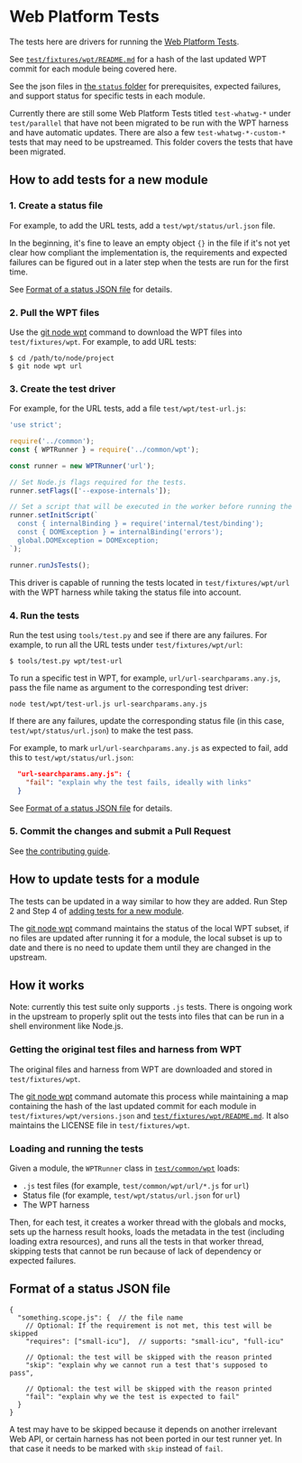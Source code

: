 # Web Platform Tests

The tests here are drivers for running the [Web Platform Tests][].

See [`test/fixtures/wpt/README.md`][] for a hash of the last
updated WPT commit for each module being covered here.

See the json files in [the `status` folder](./status) for prerequisites,
expected failures, and support status for specific tests in each module.

Currently there are still some Web Platform Tests titled `test-whatwg-*`
under `test/parallel` that have not been migrated to be run with the
WPT harness and have automatic updates. There are also a few
`test-whatwg-*-custom-*` tests that may need to be upstreamed.
This folder covers the tests that have been migrated.

<a id="add-tests"></a>

## How to add tests for a new module

### 1. Create a status file

For example, to add the URL tests, add a `test/wpt/status/url.json` file.

In the beginning, it's fine to leave an empty object `{}` in the file if
it's not yet clear how compliant the implementation is,
the requirements and expected failures can be figured out in a later step
when the tests are run for the first time.

See [Format of a status JSON file](#status-format) for details.

### 2. Pull the WPT files

Use the [git node wpt][] command to download the WPT files into
`test/fixtures/wpt`. For example, to add URL tests:

```text
$ cd /path/to/node/project
$ git node wpt url
```

### 3. Create the test driver

For example, for the URL tests, add a file `test/wpt/test-url.js`:

```js
'use strict';

require('../common');
const { WPTRunner } = require('../common/wpt');

const runner = new WPTRunner('url');

// Set Node.js flags required for the tests.
runner.setFlags(['--expose-internals']);

// Set a script that will be executed in the worker before running the tests.
runner.setInitScript(`
  const { internalBinding } = require('internal/test/binding');
  const { DOMException } = internalBinding('errors');
  global.DOMException = DOMException;
`);

runner.runJsTests();
```

This driver is capable of running the tests located in `test/fixtures/wpt/url`
with the WPT harness while taking the status file into account.

### 4. Run the tests

Run the test using `tools/test.py` and see if there are any failures.
For example, to run all the URL tests under `test/fixtures/wpt/url`:

```text
$ tools/test.py wpt/test-url
```

To run a specific test in WPT, for example, `url/url-searchparams.any.js`,
pass the file name as argument to the corresponding test driver:

```text
node test/wpt/test-url.js url-searchparams.any.js
```

If there are any failures, update the corresponding status file
(in this case, `test/wpt/status/url.json`) to make the test pass.

For example, to mark `url/url-searchparams.any.js` as expected to fail,
add this to `test/wpt/status/url.json`:

```json
  "url-searchparams.any.js": {
    "fail": "explain why the test fails, ideally with links"
  }
```

See [Format of a status JSON file](#status-format) for details.

### 5. Commit the changes and submit a Pull Request

See [the contributing guide](../../CONTRIBUTING.md).

## How to update tests for a module

The tests can be updated in a way similar to how they are added.
Run Step 2 and Step 4 of [adding tests for a new module](#add-tests).

The [git node wpt][] command maintains the status of the local
WPT subset, if no files are updated after running it for a module,
the local subset is up to date and there is no need to update them
until they are changed in the upstream.

## How it works

Note: currently this test suite only supports `.js` tests. There is
ongoing work in the upstream to properly split out the tests into files
that can be run in a shell environment like Node.js.

### Getting the original test files and harness from WPT

The original files and harness from WPT are downloaded and stored in
`test/fixtures/wpt`.

The [git node wpt][] command automate this process while maintaining a map
containing the hash of the last updated commit for each module in
`test/fixtures/wpt/versions.json` and [`test/fixtures/wpt/README.md`][].
It also maintains the LICENSE file in `test/fixtures/wpt`.

### Loading and running the tests

Given a module, the `WPTRunner` class in [`test/common/wpt`](../common/wpt.js)
loads:

* `.js` test files (for example, `test/common/wpt/url/*.js` for `url`)
* Status file (for example, `test/wpt/status/url.json` for `url`)
* The WPT harness

Then, for each test, it creates a worker thread with the globals and mocks,
sets up the harness result hooks, loads the metadata in the test (including
loading extra resources), and runs all the tests in that worker thread,
skipping tests that cannot be run because of lack of dependency or
expected failures.

<a id="status-format"></a>

## Format of a status JSON file

```text
{
  "something.scope.js": {  // the file name
    // Optional: If the requirement is not met, this test will be skipped
    "requires": ["small-icu"],  // supports: "small-icu", "full-icu"

    // Optional: the test will be skipped with the reason printed
    "skip": "explain why we cannot run a test that's supposed to pass",

    // Optional: the test will be skipped with the reason printed
    "fail": "explain why we the test is expected to fail"
  }
}
```

A test may have to be skipped because it depends on another irrelevant
Web API, or certain harness has not been ported in our test runner yet.
In that case it needs to be marked with `skip` instead of `fail`.

[Web Platform Tests]: https://github.com/web-platform-tests/wpt
[`test/fixtures/wpt/README.md`]: ../fixtures/wpt/README.md
[git node wpt]: https://github.com/nodejs/node-core-utils/blob/master/docs/git-node.md#git-node-wpt
